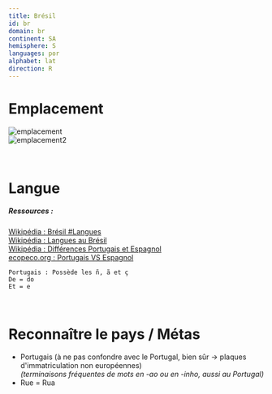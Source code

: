 ```yaml
---
title: Brésil
id: br
domain: br
continent: SA
hemisphere: S
languages: por
alphabet: lat
direction: R
---
```


# Emplacement

![emplacement](https://upload.wikimedia.org/wikipedia/commons/thumb/3/3b/Brazil_%28orthographic_projection%29.svg/200px-Brazil_%28orthographic_projection%29.svg.png)  
![emplacement2](https://upload.wikimedia.org/wikipedia/commons/2/2e/Br%C3%A9sil.jpg)

<br/>

# Langue

##### Ressources :

[Wikipédia : Brésil #Langues](https://fr.wikipedia.org/wiki/Br%C3%A9sil#Langue)  
[Wikipédia : Langues au Brésil](https://fr.wikipedia.org/wiki/Langues_au_Br%C3%A9sil)  
[Wikipédia : Différences Portugais et Espagnol](https://fr.wikipedia.org/wiki/Diff%C3%A9rences_entre_l%27espagnol_et_le_portugais)  
[ecopeco.org : Portugais VS Espagnol](https://ecopeco.org/2019/07/16/portugais-vs-espagnol-11-differences-linguistiques-essentielles/)

```
Portugais : Possède les ñ, ã et ç
De = do
Et = e
```

<br/>

# Reconnaître le pays / Métas

- Portugais (à ne pas confondre avec le Portugal, bien sûr -> plaques d'immatriculation non européennes)  
  *(terminaisons fréquentes de mots en -ao ou en -inho, aussi au Portugal)*
- Rue = Rua
